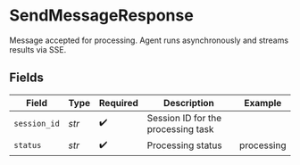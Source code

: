 # SendMessageResponse

Message accepted for processing. Agent runs asynchronously and streams results via SSE.


## Fields

| Field                              | Type                               | Required                           | Description                        | Example                            |
| ---------------------------------- | ---------------------------------- | ---------------------------------- | ---------------------------------- | ---------------------------------- |
| `session_id`                       | *str*                              | :heavy_check_mark:                 | Session ID for the processing task |                                    |
| `status`                           | *str*                              | :heavy_check_mark:                 | Processing status                  | processing                         |